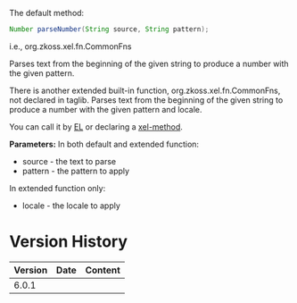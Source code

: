 The default method:

```java
Number parseNumber(String source, String pattern);
```

  
i.e.,
<javadoc method="parseNumber(java.lang.String, java.lang.String)">org.zkoss.xel.fn.CommonFns</javadoc>

Parses text from the beginning of the given string to produce a number
with the given pattern.

There is another extended built-in function,
<javadoc method="parseNumber(java.lang.String, java.lang.String, java.util.Locale)">org.zkoss.xel.fn.CommonFns</javadoc>,
not declared in taglib. Parses text from the beginning of the given
string to produce a number with the given pattern and locale.

You can call it by [ EL](ZUML_Reference/EL_Expressions/Static_Fields_and_Methods)
or declaring a [ xel-method](ZUML_Reference/ZUML/Processing_Instructions/xel-method).

**Parameters:** In both default and extended function:

- source - the text to parse
- pattern - the pattern to apply

In extended function only:

- locale - the locale to apply

# Version History

| Version | Date | Content |
|---------|------|---------|
| 6.0.1   |      |         |
